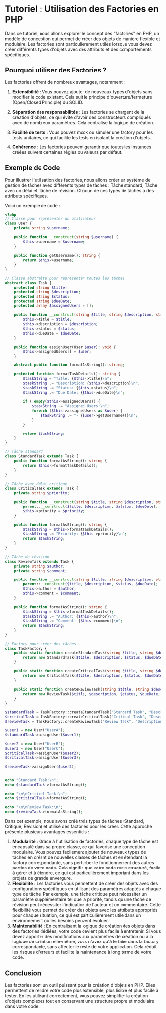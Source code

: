 # Tutoriel : Utilisation des Factories en PHP

Dans ce tutoriel, nous allons explorer le concept des "factories" en PHP, un modèle de conception qui permet de créer des objets de manière flexible et modulaire. Les factories sont particulièrement utiles lorsque vous devez créer différents types d'objets avec des attributs et des comportements spécifiques.

## Pourquoi utiliser des Factories ?

Les factories offrent de nombreux avantages, notamment :

1. **Extensibilité** : Vous pouvez ajouter de nouveaux types d'objets sans modifier le code existant. Cela suit le principe d'ouverture/fermeture (Open/Closed Principle) du SOLID.

2. **Séparation des responsabilités** : Les factories se chargent de la création d'objets, ce qui évite d'avoir des constructeurs compliqués avec de nombreux paramètres. Cela centralise la logique de création.

3. **Facilité de tests** : Vous pouvez mock ou simuler une factory pour les tests unitaires, ce qui facilite les tests en isolant la création d'objets.

4. **Cohérence** : Les factories peuvent garantir que toutes les instances créées suivent certaines règles ou valeurs par défaut.

## Exemple de Code

Pour illustrer l'utilisation des factories, nous allons créer un système de gestion de tâches avec différents types de tâches : Tâche standard, Tâche avec un délai et Tâche de révision. Chacun de ces types de tâches a des attributs spécifiques.

Voici un exemple de code :
```php
<?php
// Classe pour représenter un utilisateur
class User {
    private string $username;

    public function __construct(string $username) {
        $this->username = $username;
    }

    public function getUsername(): string {
        return $this->username;
    }
}

// Classe abstraite pour représenter toutes les tâches
abstract class Task {
    protected string $title;
    protected string $description;
    protected string $status;
    protected string $dueDate;
    protected array $assignedUsers = [];

    public function __construct(string $title, string $description, string $status, string $dueDate) {
        $this->title = $title;
        $this->description = $description;
        $this->status = $status;
        $this->dueDate = $dueDate;
    }

    public function assignUser(User $user): void {
        $this->assignedUsers[] = $user;
    }

    abstract public function formatAsString(): string;

    protected function formatTaskDetails(): string {
        $taskString = "Title: {$this->title}\n";
        $taskString .= "Description: {$this->description}\n";
        $taskString .= "Status: {$this->status}\n";
        $taskString .= "Due Date: {$this->dueDate}\n";

        if (!empty($this->assignedUsers)) {
            $taskString .= "Assigned Users:\n";
            foreach ($this->assignedUsers as $user) {
                $taskString .= "- {$user->getUsername()}\n";
            }
        }

        return $taskString;
    }
}

// Tâche standard
class StandardTask extends Task {
    public function formatAsString(): string {
        return $this->formatTaskDetails();
    }
}

// Tâche avec délai critique
class CriticalTask extends Task {
    private string $priority;

    public function __construct(string $title, string $description, string $status, string $dueDate, string $priority) {
        parent::__construct($title, $description, $status, $dueDate);
        $this->priority = $priority;
    }

    public function formatAsString(): string {
        $taskString = $this->formatTaskDetails();
        $taskString .= "Priority: {$this->priority}\n";
        return $taskString;
    }
}

// Tâche de révision
class ReviewTask extends Task {
    private string $author;
    private string $comment;

    public function __construct(string $title, string $description, string $status, string $dueDate, string $author, string $comment) {
        parent::__construct($title, $description, $status, $dueDate);
        $this->author = $author;
        $this->comment = $comment;
    }

    public function formatAsString(): string {
        $taskString = $this->formatTaskDetails();
        $taskString .= "Author: {$this->author}\n";
        $taskString .= "Comment: {$this->comment}\n";
        return $taskString;
    }
}

// Factory pour créer des tâches
class TaskFactory {
    public static function createStandardTask(string $title, string $description, string $status, string $dueDate): StandardTask {
        return new StandardTask($title, $description, $status, $dueDate);
    }

    public static function createCriticalTask(string $title, string $description, string $status, string $dueDate, string $priority): CriticalTask {
        return new CriticalTask($title, $description, $status, $dueDate, $priority);
    }

    public static function createReviewTask(string $title, string $description, string $status, string $dueDate, string $author, string $comment): ReviewTask {
        return new ReviewTask($title, $description, $status, $dueDate, $author, $comment);
    }
}

$standardTask = TaskFactory::createStandardTask("Standard Task", "Description for Standard Task", "Incomplete", "2023-12-31");
$criticalTask = TaskFactory::createCriticalTask("Critical Task", "Description for Critical Task", "Complete", "2023-10-15", "High");
$reviewTask = TaskFactory::createReviewTask("Review Task", "Description for Review Task", "In Progress", "2023-12-31", "John Doe", "Consider changing the color of the header.");

$user1 = new User("UserA");
$standardTask->assignUser($user1);

$user2 = new User("UserB");
$user3 = new User("UserC");
$criticalTask->assignUser($user2);
$criticalTask->assignUser($user3);

$reviewTask->assignUser($user2);


echo "Standard Task:\n";
echo $standardTask->formatAsString();

echo "\n\nCritical Task:\n";
echo $criticalTask->formatAsString();

echo "\n\nReview Task:\n";
echo $reviewTask->formatAsString();

```
Dans cet exemple, nous avons créé trois types de tâches (Standard, Critique, Révision) et utilisé des factories pour les créer. Cette approche présente plusieurs avantages essentiels : 
1. **Modularité** : Grâce à l'utilisation de factories, chaque type de tâche est encapsulé dans sa propre classe, ce qui favorise une conception modulaire. Vous pouvez facilement ajouter de nouveaux types de tâches en créant de nouvelles classes de tâches et en étendant la factory correspondante, sans perturber le fonctionnement des autres parties de votre code. Cela signifie que votre code reste structuré, facile à gérer et à étendre, ce qui est particulièrement important dans les projets de grande envergure.
2. **Flexibilité** : Les factories vous permettent de créer des objets avec des configurations spécifiques en utilisant des paramètres adaptés à chaque type de tâche. Par exemple, une tâche critique peut nécessiter un paramètre supplémentaire tel que la priorité, tandis qu'une tâche de révision peut nécessiter l'indication de l'auteur et un commentaire. Cette flexibilité vous permet de créer des objets avec les attributs appropriés pour chaque situation, ce qui est particulièrement utile dans un environnement où les besoins peuvent évoluer.
3. **Maintenabilité** : En centralisant la logique de création des objets dans des factories dédiées, votre code devient plus facile à entretenir. Si vous devez apporter des modifications aux paramètres de création ou à la logique de création elle-même, vous n'avez qu'à le faire dans la factory correspondante, sans affecter le reste de votre application. Cela réduit les risques d'erreurs et facilite la maintenance à long terme de votre code.

## Conclusion
Les factories sont un outil puissant pour la création d'objets en PHP. Elles permettent de rendre votre code plus extensible, plus lisible et plus facile à tester. En les utilisant correctement, vous pouvez simplifier la création d'objets complexes tout en conservant une structure propre et modulaire dans votre code.